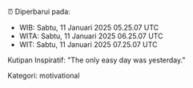 ⏰ Diperbarui pada:
- WIB: Sabtu, 11 Januari 2025 05.25.07 UTC
- WITA: Sabtu, 11 Januari 2025 06.25.07 UTC
- WIT: Sabtu, 11 Januari 2025 07.25.07 UTC

Kutipan Inspiratif:
"The only easy day was yesterday."


Kategori: motivational

